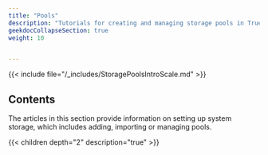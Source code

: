 ```yaml
---
title: "Pools"
description: "Tutorials for creating and managing storage pools in TrueNAS SCALE."
geekdocCollapseSection: true
weight: 10


---
```


{{< include file="/_includes/StoragePoolsIntroScale.md" >}}

## Contents

The articles in this section provide information on setting up system storage, which includes adding, importing or managing pools.

{{< children depth="2" description="true" >}}
